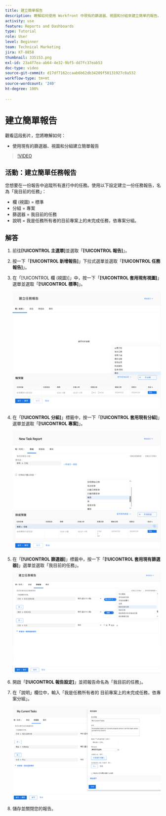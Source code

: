 ```yaml
---
title: 建立簡單報告
description: 瞭解如何使用 Workfront 中現有的篩選器、視圖和分組來建立簡單的報告。
activity: use
feature: Reports and Dashboards
type: Tutorial
role: User
level: Beginner
team: Technical Marketing
jira: KT-8858
thumbnail: 335153.png
exl-id: 23a4f7ea-ab64-4e32-9bf5-dd7fc37eab53
doc-type: video
source-git-commit: d17df7162ccaab6b62db34209f50131927c0a532
workflow-type: tm+mt
source-wordcount: '240'
ht-degree: 100%

---
```


# 建立簡單報告

觀看這段影片，您將瞭解如何：

* 使用現有的篩選器、視圖和分組建立簡單報告

>[!VIDEO](https://video.tv.adobe.com/v/335153/?quality=12&learn=on&enablevpops)

## 活動：建立簡單任務報告

您想要在一份報告中追蹤所有進行中的任務。使用以下設定建立一份任務報告，名為「我目前的任務」：

* 欄 (視圖) = 標準
* 分組 = 專案
* 篩選器 = 我目前的任務
* 說明 = 我是任務所有者的目前專案上的未完成任務，依專案分組。

## 解答

1. 前往&#x200B;**[!UICONTROL 主選單]**&#x200B;並選取「**[!UICONTROL 報告]**」。
1. 按一下「**[!UICONTROL 新增報告]**」下拉式選單並選取「**[!UICONTROL 任務報告]**」。
1. 在「[!UICONTROL 欄 (視圖)]」中，按一下「**[!UICONTROL 套用現有視圖]**」選單並選取「**[!UICONTROL 標準]**」。

   ![影像顯示在任務報告中建立欄的畫面](assets/simple-task-report-columns.png)

1. 在「**[!UICONTROL 分組]**」標籤中，按一下「**[!UICONTROL 套用現有分組]**」選單並選取「**[!UICONTROL 專案]**」。

   ![影像顯示在任務報告中建立分組的畫面](assets/simple-task-report-groupings.png)

1. 在「**[!UICONTROL 篩選器]**」標籤中，按一下「**[!UICONTROL 套用現有篩選器]**」選單並選取「我目前的任務」。

   ![影像顯示在任務報告中建立篩選器的畫面](assets/simple-task-report-filters.png)

1. 開啟「**[!UICONTROL 報告設定]**」並把報告命名為「我目前的任務」。
1. 在「說明」欄位中，輸入「我是任務所有者的
目前專案上的未完成任務，依專案分組」。

   ![影像顯示任務報告中報告設定的畫面](assets/simple-task-report-report-settings.png)

1. 儲存並關閉您的報告。

